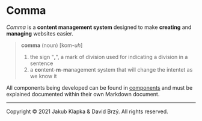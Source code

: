 # Comma
*Comma* is a **content management system** designed to make **creating** and **managing** websites easier.

> **comma** (noun) [kom-*uh*]
> 1. the sign "**,**", a mark of division used for indicating a division in a sentence
> 2. a **co**ntent-**m**-**ma**nagement system that will change the intentet as we know it

All components being developed can be found in [components](components/components.md) and must be explained documented within their own Markdown document.

---
Copyright &copy; 2021 Jakub Klapka & David Brzý. All rights reserved.